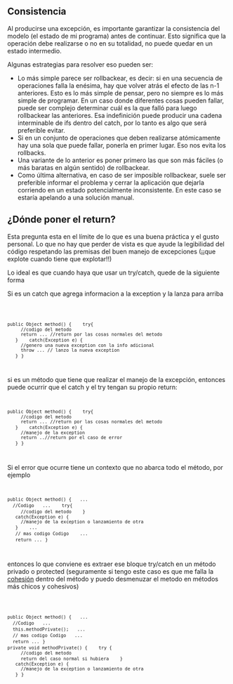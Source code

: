 Consistencia
------------

Al producirse una excepción, es importante garantizar la consistencia del modelo (el estado de mi programa) antes de continuar. Esto significa que la operación debe realizarse o no en su totalidad, no puede quedar en un estado intermedio.

Algunas estrategias para resolver eso pueden ser:

-   Lo más simple parece ser rollbackear, es decir: si en una secuencia de operaciones falla la enésima, hay que volver atrás el efecto de las n-1 anteriores. Esto es lo más simple de pensar, pero no siempre es lo más simple de programar.
    En un caso donde diferentes cosas pueden fallar, puede ser complejo determinar cuál es la que falló para luego rollbackear las anteriores. Esa indefinición puede producir una cadena interminable de ifs dentro del catch, por lo tanto es algo que será preferible evitar.
-   Si en un conjunto de operaciones que deben realizarse atómicamente hay una sola que puede fallar, ponerla en primer lugar. Eso nos evita los rollbacks.
-   Una variante de lo anterior es poner primero las que son más fáciles (o más baratas en algún sentido) de rollbackear.
-   Como última alternativa, en caso de ser imposible rollbackear, suele ser preferible informar el problema y cerrar la aplicación que dejarla corriendo en un estado potencialmente inconsistente. En este caso se estaría apelando a una solución manual.

¿Dónde poner el return?
-----------------------

Esta pregunta esta en el límite de lo que es una buena práctica y el gusto personal. Lo que no hay que perder de vista es que ayude la legibilidad del código respetando las premisas del buen manejo de excepciones (¡¡que explote cuando tiene que explotar!!)

Lo ideal es que cuando haya que usar un try/catch, quede de la siguiente forma

Si es un catch que agrega informacion a la exception y la lanza para arriba

<code font="">

`public Object method() {`
`   try{`
`     //codigo del metodo`
`     return ... //return por las cosas normales del metodo`
`   }`
`   catch(Exception e) {`
`     //genero una nueva exception con la info adicional`
`     throw ... // lanzo la nueva exception`
`   }`
`}`

</code>

si es un método que tiene que realizar el manejo de la excepción, entonces puede ocurrir que el catch y el try tengan su propio return: <code>

`public Object method() {`
`   try{`
`     //codigo del metodo`
`     return ... //return por las cosas normales del metodo`
`   }`
`   catch(Exception e) {`
`     //manejo de la exception`
`     return ..//return por el caso de error`
`   }`
`}`

</code>

Si el error que ocurre tiene un contexto que no abarca todo el método, por ejemplo <code>

`public Object method() {`
`  ...`
`  //Codigo`
`  ...`
`   try{`
`     //codigo del metodo`
`   }`
`   catch(Exception e) {`
`     //manejo de la exception o lanzamiento de otra`
`   }`
`   ...`
`   // mas codigo Codigo`
`   ...`
`   return ...`
`}`

</code> entonces lo que conviene es extraer ese bloque try/catch en un método privado o protected (seguramente si tengo este caso es que me falla la [cohesión](conceptos-basicos-del-diseno-cohesion.html) dentro del método y puedo desmenuzar el metodo en métodos más chicos y cohesivos)

<code>

`public Object method() {`
`  ...`
`  //Codigo`
`  ...`
`  this.methodPrivate();`
`  ...`
`  // mas codigo Codigo`
`  ...`
`  return ...`
`}`
`private void methodPrivate() {`
`   try {`
`     //codigo del metodo`
`     return del caso normal si hubiera`
`   }`
`   catch(Exception e) {`
`     //manejo de la exception o lanzamiento de otra`
`   }`
`}`

</code>
